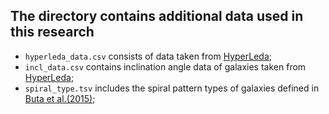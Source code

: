 ## The directory contains additional data used in this research

- `hyperleda_data.csv` consists of data taken from [HyperLeda](https://leda.univ-lyon1.fr/);
- `incl_data.csv` contains inclination angle data of galaxies taken from [HyperLeda](https://leda.univ-lyon1.fr/);
- `spiral_type.tsv` includes the spiral pattern types of galaxies defined in [Buta et al.(2015)](https://ui.adsabs.harvard.edu/abs/2015ApJS..217...32B/abstract);
